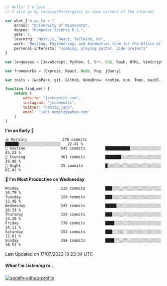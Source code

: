 ```javascript
// Hello! I'm Jack
// I also go by terminalPoltergeist in some corners of the internet

var what_I'm_up_to = {
    school: "University of Minnesota",
    degree: "Computer Science B.S.",
    year: 4,
    learning: "Next.js, React, Tailwind, Go",
    work: "Hosting, Engineering, and Automation team for the Office of Information Technology at UMN",
    personal-interests: "cooking, playing guitar, side projects"
}

var languages = [JavaScript, Python, C, C++, CSS, Bash, HTML, VimScript]

var frameworks = [Express, React, Node, Pug, jQuery]

var tools = [webPack, git, GitHub, HomeBrew, neoVim, npm, Tmux, macOS, Ubuntu, Docker, Nginx]

function find_me() {
    return {
        website: "jacknemitz.com",
        instagram: "jacknemitz",
        twitter: "nemitz_jack",
        email: "jack.nemitz@yahoo.com"
    }
}
```

<!--START_SECTION:waka-->
**I'm an Early 🐤** 

```text
🌞 Morning                270 commits         ██████░░░░░░░░░░░░░░░░░░░   22.41 % 
🌆 Daytime                545 commits         ███████████░░░░░░░░░░░░░░   45.23 % 
🌃 Evening                361 commits         ███████░░░░░░░░░░░░░░░░░░   29.96 % 
🌙 Night                  29 commits          █░░░░░░░░░░░░░░░░░░░░░░░░   02.41 % 
```
📅 **I'm Most Productive on Wednesday** 

```text
Monday                   130 commits         ███░░░░░░░░░░░░░░░░░░░░░░   10.79 % 
Tuesday                  150 commits         ███░░░░░░░░░░░░░░░░░░░░░░   12.45 % 
Wednesday                245 commits         █████░░░░░░░░░░░░░░░░░░░░   20.33 % 
Thursday                 159 commits         ███░░░░░░░░░░░░░░░░░░░░░░   13.20 % 
Friday                   170 commits         ████░░░░░░░░░░░░░░░░░░░░░   14.11 % 
Saturday                 152 commits         ███░░░░░░░░░░░░░░░░░░░░░░   12.61 % 
Sunday                   199 commits         ████░░░░░░░░░░░░░░░░░░░░░   16.51 % 
```



 Last Updated on 17/07/2023 10:23:34 UTC
<!--END_SECTION:waka-->

##### What I'm Listening to...

[![spotify-github-profile](https://spotify-github-profile.vercel.app/api/view?uid=jack.nemitz&cover_image=true&show_offline=true&bar_color=53b14f&bar_color_cover=false&background_color=121212FF)](https://spotify-github-profile.vercel.app/api/view?uid=jack.nemitz&redirect=true)

